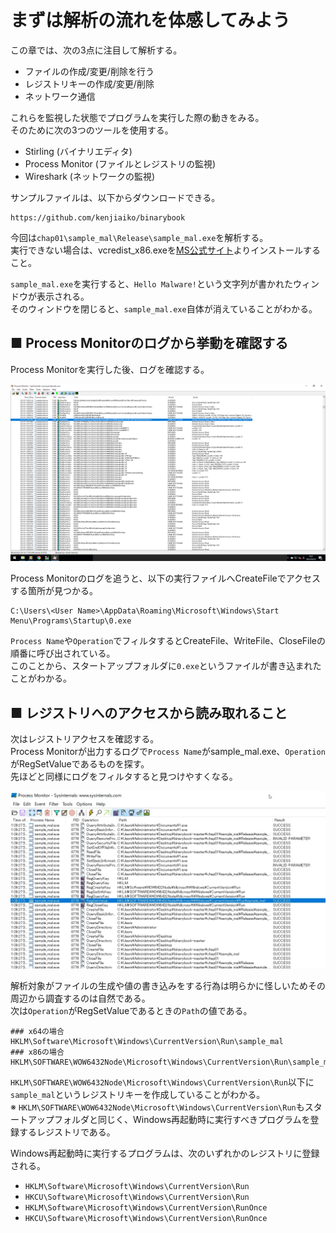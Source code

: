 # まずは解析の流れを体感してみよう
この章では、次の3点に注目して解析する。
- ファイルの作成/変更/削除を行う
- レジストリキーの作成/変更/削除
- ネットワーク通信

これらを監視した状態でプログラムを実行した際の動きをみる。  
そのために次の3つのツールを使用する。
- Stirling (バイナリエディタ)
- Process Monitor (ファイルとレジストリの監視)
- Wireshark (ネットワークの監視)

サンプルファイルは、以下からダウンロードできる。
```
https://github.com/kenjiaiko/binarybook
```

今回は`chap01\sample_mal\Release\sample_mal.exe`を解析する。  
実行できない場合は、vcredist_x86.exeを[MS公式サイト](https://www.microsoft.com/en-us/download/details.aspx?id=26999)よりインストールすること。  
  
`sample_mal.exe`を実行すると、`Hello Malware!`という文字列が書かれたウィンドウが表示される。  
そのウィンドウを閉じると、`sample_mal.exe`自体が消えていることがわかる。  

## ■ Process Monitorのログから挙動を確認する
Process Monitorを実行した後、ログを確認する。  
  
![1-1-1](./images/1-1-1.png)
  
Process Monitorのログを追うと、以下の実行ファイルへCreateFileでアクセスする箇所が見つかる。  
```
C:\Users\<User Name>\AppData\Roaming\Microsoft\Windows\Start Menu\Programs\Startup\0.exe
```
`Process Name`や`Operation`でフィルタするとCreateFile、WriteFile、CloseFileの順番に呼び出されている。  
このことから、スタートアップフォルダに`0.exe`というファイルが書き込まれたことがわかる。  

## ■ レジストリへのアクセスから読み取れること
次はレジストリアクセスを確認する。  
Process Monitorが出力するログで`Process Name`がsample_mal.exe、`Operation`がRegSetValueであるものを探す。  
先ほどと同様にログをフィルタすると見つけやすくなる。  
  
![1-1-2](./images/1-1-2.png)
  
解析対象がファイルの生成や値の書き込みをする行為は明らかに怪しいためその周辺から調査するのは自然である。  
次は`Operation`がRegSetValueであるときの`Path`の値である。
```
### x64の場合
HKLM\Software\Microsoft\Windows\CurrentVersion\Run\sample_mal
### x86の場合
HKLM\SOFTWARE\WOW6432Node\Microsoft\Windows\CurrentVersion\Run\sample_mal
```
`HKLM\SOFTWARE\WOW6432Node\Microsoft\Windows\CurrentVersion\Run`以下に`sample_mal`というレジストリキーを作成していることがわかる。  
※ `HKLM\SOFTWARE\WOW6432Node\Microsoft\Windows\CurrentVersion\Run`もスタートアップフォルダと同じく、Windows再起動時に実行すべきプログラムを登録するレジストリである。  
  
Windows再起動時に実行するプログラムは、次のいずれかのレジストリに登録される。
- `HKLM\Software\Microsoft\Windows\CurrentVersion\Run`
- `HKCU\Software\Microsoft\Windows\CurrentVersion\Run`
- `HKLM\Software\Microsoft\Windows\CurrentVersion\RunOnce`
- `HKCU\Software\Microsoft\Windows\CurrentVersion\RunOnce`
